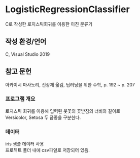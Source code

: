 # LogisticRegressionClassifier
C로 작성한 로지스틱회귀를 이용한 이진 분류기 </br>

## 작성 환경/언어
C, Visual Studio 2019

## 참고 문헌
아카이시 마사노리, 신상재 옮김, 딥러닝을 위한 수학, p. 192 ~ p. 207

### 프로그램 개요
로지스틱 회귀를 이용해 입력된 붓꽃의 꽃받침의 너비와 길이로 </br>
Versicolor, Setosa 두 품종을 구분한다.

### 데이터
iris 샘플 데이터 사용</br>
프로젝트 폴더 내에 csv파일로 저장되어 있음.
